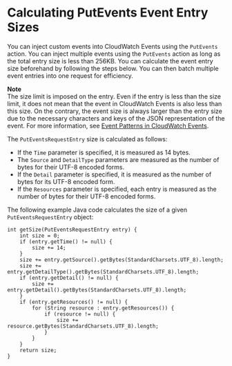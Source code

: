 # Calculating PutEvents Event Entry Sizes<a name="CalculatePutEventsEntrySize"></a>

You can inject custom events into CloudWatch Events using the `PutEvents` action\. You can inject multiple events using the `PutEvents` action as long as the total entry size is less than 256KB\. You can calculate the event entry size beforehand by following the steps below\. You can then batch multiple event entries into one request for efficiency\.

**Note**  
The size limit is imposed on the entry\. Even if the entry is less than the size limit, it does not mean that the event in CloudWatch Events is also less than this size\. On the contrary, the event size is always larger than the entry size due to the necessary characters and keys of the JSON representation of the event\. For more information, see [Event Patterns in CloudWatch Events](CloudWatchEventsandEventPatterns.md)\.

The `PutEventsRequestEntry` size is calculated as follows:
+ If the `Time` parameter is specified, it is measured as 14 bytes\.
+ The `Source` and `DetailType` parameters are measured as the number of bytes for their UTF\-8 encoded forms\.
+ If the `Detail` parameter is specified, it is measured as the number of bytes for its UTF\-8 encoded form\.
+ If the `Resources` parameter is specified, each entry is measured as the number of bytes for their UTF\-8 encoded forms\.

The following example Java code calculates the size of a given `PutEventsRequestEntry` object:

```
int getSize(PutEventsRequestEntry entry) {
    int size = 0;
    if (entry.getTime() != null) {
        size += 14;
    }
    size += entry.getSource().getBytes(StandardCharsets.UTF_8).length;
    size += entry.getDetailType().getBytes(StandardCharsets.UTF_8).length;
    if (entry.getDetail() != null) {
        size += entry.getDetail().getBytes(StandardCharsets.UTF_8).length;
    }
    if (entry.getResources() != null) {
        for (String resource : entry.getResources()) {
            if (resource != null) {
                size += resource.getBytes(StandardCharsets.UTF_8).length;
            }
        }
    }
    return size;
}
```